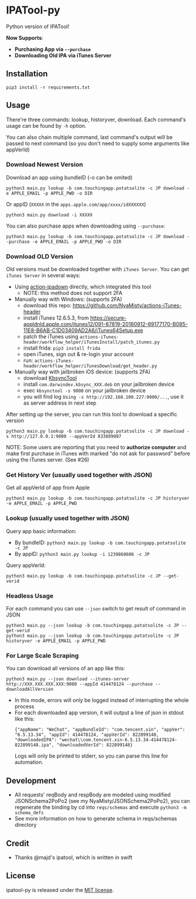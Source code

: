 # IPATool-py

Python version of IPATool! 

**Now Supports**:
  - **Purchasing App via `--purchase`**
  - **Downloading Old IPA via iTunes Server**

## Installation

```
pip3 install -r requirements.txt
```

## Usage

There're three commands: lookup, historyver, download. Each command's usage can be found by `-h` option.

You can also chain multiple command, last command's output will be passed to next command (so you don't need to supply some arguments like appVerId)

### Download Newest Version

Download an app using bundleID (-o can be omited)
```
python3 main.py lookup -b com.touchingapp.potatsolite -c JP download -e APPLE_EMAIL -p APPLE_PWD -o DIR
```

Or appID (`XXXXX` in the `apps.apple.com/app/xxxx/idXXXXXX`)
```
python3 main.py download -i XXXXX
```

You can also purchase apps when downloading using `--purchase`:
```
python3 main.py lookup -b com.touchingapp.potatsolite -c JP download --purchase -e APPLE_EMAIL -p APPLE_PWD -o DIR
```

### Download OLD Version

Old versions must be downloaded together with `iTunes Server`. You can get `iTunes Server` in several ways:
- Using [action-ipadown](https://github.com/NyaMisty/action-ipadown) directly, which integrated this tool
    - NOTE: this method does not support 2FA
- Manually way with Windows: (supports 2FA)
    - download this repo: https://github.com/NyaMisty/actions-iTunes-header
    - install iTunes 12.6.5.3, from https://secure-appldnld.apple.com/itunes12/091-87819-20180912-69177170-B085-11E8-B6AB-C1D03409AD2A6/iTunes64Setup.exe
    - patch the iTunes using `actions-iTunes-header/workflow_helper/iTunesInstall/patch_itunes.py`
    - install frida: `pip3 install frida`
    - open iTunes, sign out & re-login your account
    - run: `actions-iTunes-header/workflow_helper/iTunesDownload/get_header.py`
- Manually way with jailbroken iOS device: (supports 2FA)
    - download [KbsyncTool](https://github.com/Lessica/KbsyncTool/releases)
    - install `com.darwindev.kbsync_XXX.deb` on your jailbroken device
    - exec `kbsynctool -s 9000` on your jailbroken device
    - you will find log `Using -s http://192.168.100.227:9000/...`, use it as server address in next step

After setting up the server, you can run this tool to download a specific version
```
python3 main.py lookup -b com.touchingapp.potatsolite -c JP download -s http://127.0.0.1:9000 --appVerId 833889087
```

NOTE: Some users are reporting that you need to **authorize computer** and make first purchase in iTunes with marked "do not ask for password" before using the iTunes server. (See #26)

### Get History Ver (usually used together with JSON)

Get all appVerId of app from Apple
```
python3 main.py lookup -b com.touchingapp.potatsolite -c JP historyver -e APPLE_EMAIL -p APPLE_PWD
```

### Lookup (usually used together with JSON)

Query app basic information:
- By bundleID: `python3 main.py lookup -b com.touchingapp.potatsolite -c JP`
- By appID: `python3 main.py lookup -i 1239860606 -c JP`

Query appVerId:
```
python3 main.py lookup -b com.touchingapp.potatsolite -c JP --get-verid
```

### Headless Usage

For each command you can use `--json` switch to get result of command in JSON

```
python3 main.py --json lookup -b com.touchingapp.potatsolite -c JP --get-verid
python3 main.py --json lookup -b com.touchingapp.potatsolite -c JP historyver -e APPLE_EMAIL -p APPLE_PWD
```

### For Large Scale Scraping

You can download all versions of an app like this:
```
python3 main.py --json download --itunes-server http://XXX.XXX.XXX.XXX:9000 --appId 414478124 --purchase --downloadAllVersion
```

- In this mode, errors will only be logged instead of interrupting the whole process
- For each downloaded app version, it will output a line of json in stdout like this:
  ```
  {"appName": "WeChat", "appBundleId": "com.tencent.xin", "appVer": "6.5.13.34", "appId": 414478124, "appVerId": 822899148, "downloadedIPA": "wechat\\com.tencent.xin-6.5.13.34-414478124-822899148.ipa", "downloadedVerId": 822899148}
  ```
  Logs will only be printed to stderr, so you can parse this line for automation. 


## Development

- All requests' reqBody and respBody are modeled using modified JSONSchema2PoPo2 (see my NyaMisty/JSONSchema2PoPo2), you can regenerate the binding by cd into `reqs/schemas` and execute `python3 -m schema_defs`
- See more information on how to generate schema in reqs/schemas directory

## Credit

- Thanks @majd's ipatool, which is written in swift

## License

ipatool-py is released under the [MIT license](https://github.com/majd/ipatool/blob/main/LICENSE).

